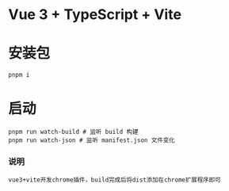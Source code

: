 # Vue 3 + TypeScript + Vite

# 安装包

```shell
pnpm i
```

# 启动
```shell
pnpm run watch-build # 监听 build 构建
pnpm run watch-json # 监听 manifest.json 文件变化
```
### 说明
```shell
vue3+vite开发chrome插件，build完成后将dist添加在chrome扩展程序即可
```